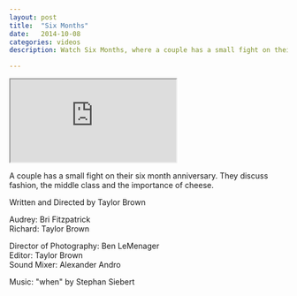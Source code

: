 ```yaml
---
layout: post
title:  "Six Months"
date:   2014-10-08
categories: videos
description: Watch Six Months, where a couple has a small fight on their six month anniversary. They discuss fashion, the middle class and the importance of cheese.

---
```


<div class="embed-responsive embed-responsive-16by9">
	<iframe class="embed-responsive-item" src="http://www.youtube.com/embed/kuTtJEP-CUQ?rel=0" allowfullscreen></iframe>
</div>

A couple has a small fight on their six month anniversary. They discuss fashion, the middle class and the importance of cheese.

Written and Directed by Taylor Brown

Audrey: Bri Fitzpatrick<br>
Richard: Taylor Brown

Director of Photography: Ben LeMenager<br>
Editor: Taylor Brown<br>
Sound Mixer: Alexander Andro

Music: "when" by Stephan Siebert